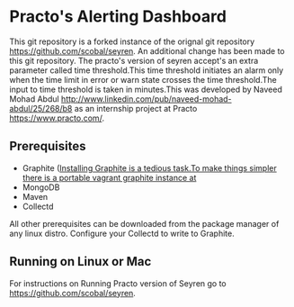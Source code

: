 Practo's Alerting Dashboard
===================

This git repository is a forked instance of the orignal git repository https://github.com/scobal/seyren. An  additional change has been made to this git repository. The practo's version of seyren accept's an extra parameter called time threshold.This time threshold initiates an alarm only when the time limit in error or warn state crosses the time threshold.The input to time threshold is taken in minutes.This was developed by Naveed Mohad Abdul http://www.linkedin.com/pub/naveed-mohad-abdul/25/268/b8 as an internship project at Practo https://www.practo.com/. 

Prerequisites
----------------------------
 * Graphite ([Installing Graphite is a tedious task.To make things simpler there is a portable vagrant graphite instance at](https://github.com/Jimdo/vagrant-statsd-graphite-puppet.)
 * MongoDB
 * Maven
 * Collectd

All other prerequisites can be downloaded from the package manager of any linux distro.
Configure your Collectd to write to Graphite.


Running on Linux or Mac
----------------------------
For instructions on Running Practo version of Seyren go to https://github.com/scobal/seyren.
